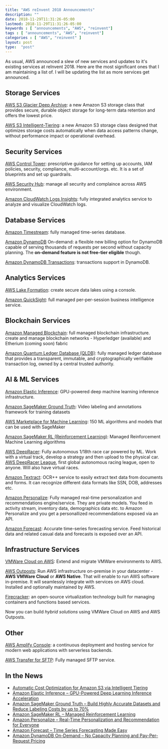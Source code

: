 ```yaml
---
title: "AWS reInvent 2018 Announcements"
description: ""
date: 2018-11-29T11:31:26-05:00
lastmod: 2018-11-29T11:31:26-05:00
keywords : [ "announcements", "AWS", "reinvent"]
tags : [ "announcements", "AWS", "reinvent"]
categories : [ "AWS", "reinvent" ]
layout: post
type:  "post"
---
```


As usual, AWS announced a slew of new services and updates to it's existing services at reInvent 2018. Here are the most significant ones that I am maintaining a list of. I will be updating the list as more services get announced.

## Storage Services

[AWS S3 Glacier Deep Archive](https://aws.amazon.com/about-aws/whats-new/2018/11/s3-glacier-deep-archive/): a new Amazon S3 storage class that provides secure, durable object storage for long-term data retention and offers the lowest price.

[AWS S3 Intelligent-Tiering](https://aws.amazon.com/about-aws/whats-new/2018/11/s3-intelligent-tiering/): a new Amazon S3 storage class designed that optimizes storage costs automatically when data access patterns change, without performance impact or operational overhead.

## Security Services

[AWS Control Tower](https://aws.amazon.com/controltower/): prescriptive guidance for setting up accounts, IAM policies, security, compliance, multi-account/orgs. etc. It is a set of blueprints and set up guardrails.

[AWS Security Hub](https://aws.amazon.com/security-hub/): manage all security and complaince across AWS environment.

[Amazon CloudWatch Logs Insights](https://aws.amazon.com/blogs/aws/new-amazon-cloudwatch-logs-insights-fast-interactive-log-analytics/): fully integrated analytics service to analyze and visualize CloudWatch logs.

## Database Services

[Amazon Timestream](https://aws.amazon.com/timestream/): fully managed time-series database.

[Amazon DynamoDB](https://aws.amazon.com/dynamodb/) On-demand: a flexible new billing option for DynamoDB capable of serving thousands of requests per second without capacity planning. The **on-demand feature is not free-tier eligible** though.

[Amazon DynamoDB Transactions](https://aws.amazon.com/blogs/aws/new-amazon-dynamodb-transactions/): transactions support in DynamoDB.

## Analytics Services

[AWS Lake Formation](https://aws.amazon.com/lake-formation/): create secure data lakes using a console.

[Amazon QuickSight](https://aws.amazon.com/quicksight/): full managed per-per-session business intelligence service.

## Blockchain Services

[Amazon Managed Blockchain](https://aws.amazon.com/managed-blockchain/): full managed blockchain infrastructure. create and manage blockchain networks - Hyperledger (available) and Etherium (coming soon) fabric

[Amazon Quantum Ledger Database (QLDB)](https://aws.amazon.com/qldb/): fully managed ledger database that provides a transparent, immutable, and cryptographically verifiable transaction log, owned by a central trusted authority.

## AI & ML Services

[Amazon Elastic Inference](https://aws.amazon.com/machine-learning/elastic-inference/): GPU-powered deep machine learning inference infrastructure. 

[Amazon SageMaker Ground Truth](https://aws.amazon.com/sagemaker/groundtruth/): Video labeling and annotations framework for training datasets

[AWS Marketplace for Machine Learning](https://aws.amazon.com/marketplace/solutions/machine-learning/): 150 ML algorithms and models that can be used with SageMaker

[Amazon SageMaker RL (Reinforcement Learning)](https://aws.amazon.com/about-aws/whats-new/2018/11/amazon-sagemaker-announces-support-for-reinforcement-learning/): Managed Reinforcement Machine Learning algorithms

[AWS DeepRacer](https://aws.amazon.com/deepracer/): Fully autonomous 1/18th race car powered by ML. Work with a virtual track, develop a strategy and then upload to the physical car. [AWS DeepRacer League](https://aws.amazon.com/deepracer/league/), first global autonomous racing league, open to anyone. Will also have virtual races.

[Amazon Textract](https://aws.amazon.com/textract/): OCR++ service to easily extract text data from documents and forms. It can recognize different data formats like SSN, DOB, addresses etc.

[Amazon Personalize](https://aws.amazon.com/personalize/): Fully managed real-time personalization and recommendations engine/service. They are private models. You feed in activity stream, inventory data, demographics data etc. to Amazon Personalize and you get a personallized recommendations exposed via an API.

[Amazon Forecast](https://aws.amazon.com/forecast/): Accurate time-series forecasting service. Feed historical data and related casual data and forecasts is exposed over an API.

## Infrastructure Services

[VMWare Cloud on AWS](https://cloud.vmware.com/vmc-aws): Extend and migrate VMWare environments to AWS. 

[AWS Outposts](https://aws.amazon.com/outposts/): Run AWS infrastructure on-premise in your datacenter - **AWS VMWare Cloud** or **AWS Native**. That will enable to run AWS software in-premise. It will seamlessly integrate with services on AWS cloud. Installed and optionally maintained by AWS.

[Firecracker](https://aws.amazon.com/blogs/aws/firecracker-lightweight-virtualization-for-serverless-computing/): an open-source virtualization technology built for managing containers and functions based services.

Now you can build *hybrid solutions* using VMWare Cloud on AWS and AWS Outposts.

## Other

[AWS Amplify Console](https://aws.amazon.com/amplify/console/): a continuous deployment and hosting service for modern web applications with serverless backends. 

[AWS Transfer for SFTP](https://aws.amazon.com/sftp/): Fully managed SFTP service.



## In the News

- [Automatic Cost Optimization for Amazon S3 via Intelligent Tiering](https://aws.amazon.com/blogs/aws/new-automatic-cost-optimization-for-amazon-s3-via-intelligent-tiering/)
- [Amazon Elastic Inference – GPU-Powered Deep Learning Inference Acceleration](https://aws.amazon.com/blogs/aws/amazon-elastic-inference-gpu-powered-deep-learning-inference-acceleration/)
- [Amazon SageMaker Ground Truth – Build Highly Accurate Datasets and Reduce Labeling Costs by up to 70%](https://aws.amazon.com/blogs/aws/amazon-sagemaker-ground-truth-build-highly-accurate-datasets-and-reduce-labeling-costs-by-up-to-70/)
- [Amazon SageMaker RL – Managed Reinforcement Learning](https://aws.amazon.com/blogs/aws/amazon-sagemaker-rl-managed-reinforcement-learning-with-amazon-sagemaker/)
- [Amazon Personalize – Real-Time Personalization and Recommendation for Everyone](https://aws.amazon.com/blogs/aws/amazon-personalize-real-time-personalization-and-recommendation-for-everyone/)
- [Amazon Forecast – Time Series Forecasting Made Easy](https://aws.amazon.com/blogs/aws/amazon-forecast-time-series-forecasting-made-easy/)
- [Amazon DynamoDB On-Demand – No Capacity Planning and Pay-Per-Request Pricing](https://aws.amazon.com/blogs/aws/amazon-dynamodb-on-demand-no-capacity-planning-and-pay-per-request-pricing/)
